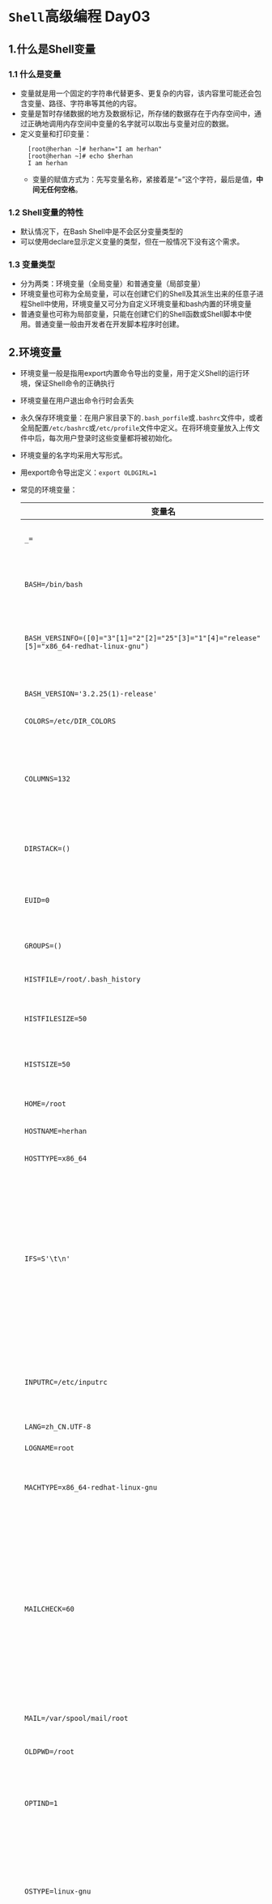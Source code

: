 # `Shell`高级编程 Day03

## 1.什么是Shell变量

### 1.1 什么是变量

* 变量就是用一个固定的字符串代替更多、更复杂的内容，该内容里可能还会包含变量、路径、字符串等其他的内容。
* 变量是暂时存储数据的地方及数据标记，所存储的数据存在于内存空间中，通过正确地调用内存空间中变量的名字就可以取出与变量对应的数据。
* 定义变量和打印变量：
  ```shell
    [root@herhan ~]# herhan="I am herhan"
    [root@herhan ~]# echo $herhan
    I am herhan
  ```
  * 变量的赋值方式为：先写变量名称，紧接着是“=”这个字符，最后是值，**中间无任何空格**。

### 1.2 Shell变量的特性

* 默认情况下，在Bash Shell中是不会区分变量类型的
* 可以使用declare显示定义变量的类型，但在一般情况下没有这个需求。

### 1.3 变量类型

* 分为两类：环境变量（全局变量）和普通变量（局部变量）
* 环境变量也可称为全局变量，可以在创建它们的Shell及其派生出来的任意子进程Shell中使用，环境变量又可分为自定义环境变量和bash内置的环境变量
* 普通变量也可称为局部变量，只能在创建它们的Shell函数或Shell脚本中使用。普通变量一般由开发者在开发脚本程序时创建。

## 2.环境变量

* 环境变量一般是指用export内置命令导出的变量，用于定义Shell的运行环境，保证Shell命令的正确执行
* 环境变量在用户退出命令行时会丢失
* 永久保存环境变量：在用户家目录下的`.bash_porfile`或`.bashrc`文件中，或者全局配置`/etc/bashrc`或`/etc/profile`文件中定义。在将环境变量放入上传文件中后，每次用户登录时这些变量都将被初始化。
* 环境变量的名字均采用大写形式。
* 用export命令导出定义：`export OLDGIRL=1`
* 常见的环境变量：

    变量名|含义
    -|-
    `_=`|上一条命令的最后一个参数
    `BASH=/bin/bash`|调用bash实例时使用的全路径名
    `BASH_VERSINFO=([0]="3"[1]="2"[2]="25"[3]="1"[4]="release"[5]="x86_64-redhat-linux-gnu")`|使用2.0以上版本时，展开为版本信息
    `BASH_VERSION='3.2.25(1)-release'`|当前bash实例的版本号
    `COLORS=/etc/DIR_COLORS`|颜色变量
    `COLUMNS=132`|设置该变量，就给shell编辑模式和选择的命令定义了编辑窗口的宽度
    `DIRSTACK=()`|代表目录栈的当前内容
    `EUID=0`|在shell启动时被初始化的当前用户的有效ID
    `GROUPS=()`|当前用户所属的组
    `HISTFILE=/root/.bash_history`|历史记录文件的全路径
    `HISTFILESIZE=50`|历史文件能包含的最大行数
    `HISTSIZE=50`|记录在命令行历史文件中的命令行数
    `HOME=/root`|当前用户家目录
    `HOSTNAME=herhan`|当前主机名称
    `HOSTTYPE=x86_64`|当前操作系统类型
    `IFS=S'\t\n'`|内部字段分隔符，一般是空格符、制表符和换行符、用于划分由命令替换、循环结构中的表和所读取的输入产生的词的字段
    `INPUTRC=/etc/inputrc`|readline启动文件的文件名，取代默认的~/.inputrc
    `LANG=zh_CN.UTF-8`|字符集
    `LOGNAME=root`|登录用户名称
    `MACHTYPE=x86_64-redhat-linux-gnu`|包含一个描述正在运行bash的系统串
    `MAILCHECK=60`|这个参数定义Shell将隔多长时间（以秒为单位）检查一次由参数MAILPATH或MAILFILE指定的文件，看看是否有邮件到达。默认值为600s
    `MAIL=/var/spool/mail/root`|邮件全路径
    `OLDPWD=/root`|前一个当前工作目录
    `OPTIND=1`|下一个由getopts内置命令处理的参数的序号
    `OSTYPE=linux-gnu`|自动设置成一个串，该串描述正在运行bash的操作系统，默认值由系统来决定
    `PATH=/usr/local/sbin:/usr/local/bin:/usr/sbin:/usr/bin:/root/bin`|全局PATH路径，命令搜索路径。一个由冒号分隔的目录列表，Shell用它来搜索命令。默认路径由系统来决定，并且由安装bash的管理员来设置
    `PIPESTATUS=([0]="0"[1]="0")`|一个数组，包含一列最近在管道执行的前台作业的进程退出的状态值
    `PPID=1112`|父进程的进程ID
    `PS1=[\u@\h \W]\$`|主提示符串，默认值是$
    `PS2='>'`|次提示符串，默认值是>
    `PS4='+'`|开启追踪时使用的是调试提示符串，默认值是+，追踪可用set-x开启
    `PWD=/home`|当前用户家目录
    `RESIN_HOME=/application/resin-3.1.6`|这是通过export人为设置的环境变量
    `SHELL=/bin/bash`|登录Shell类型
    `SHELLOPTS=braceexpand:emacs:hashall:histexpand:history:interactive-comments:monitor`|包含一列开启的Shell选项
    `SHLVL=1`|每启动一个bash实例就将其加1
    `TERM=vt100`|终端设置
    `TMOUT=3600`|退出前等待超时的秒数
    `UID=0`|当前用的UID，在Shell启动时初始化
    `USER=root`|当前用户的用户名，在Shell启动时初始化

* 显示环境变量：`set`、`env`和`declare`
  * `set`命令输出所有的变量，包含全局变量和局部变量
    * `set -o`命令显示bash Shell的所有参数配置信息
  * `env`命令只显示全局变量
  * `declare`命令输出所有的变量、函数、整数和已经导出的变量
  
  ```bash
    # 范例3-1
    # env
    [root@herhan ~]# env|tail
    PWD=/root
    LANG=en_US.UTF-8
    HISTCONTROL=ignoredups
    SHLVL=1
    HOME=/root
    LOGNAME=root
    SSH_CONNECTION=219.144.184.70 19397 172.30.199.136 22
    LESSOPEN=||/usr/bin/lesspipe.sh %s
    XDG_RUNTIME_DIR=/run/user/0
    _=/usr/bin/env

    # declare
    [root@herhan ~]# set -o|head
    allexport       off
    braceexpand     on
    emacs           on
    errexit         off
    errtrace        off
    functrace       off
    hashall         on
    histexpand      on
    history         on
    ignoreeof       off
  ```

### 2.1 自定义环境变量

* 1.设置环境变量
  * export命令和declare命令
    * `export 变量名=value`
    * `变量名=value;export 变量名`
    * `declare -x 变量名=value`
  ```bash
    # 范例：定义环境变量并赋值的方法
    [root@herhan ~]# export NAME=herhna
    [root@herhan ~]# echo $NAME
    herhna
    [root@herhan ~]# declare -x NAME=herhan
    [root@herhan ~]# echo $NAME
    herhan
    [root@herhan ~]# NAME=1herhan;export NAME
    [root@herhan ~]# echo $NAME
    1herhan
  ```
  * 环境变量永久生效的常用设置
    * （1）用户的环境变量配置，在用户家目录下的`.bashrc`和`.bash_profile`
    * （2）全局黄精变量的配置，常见的配置文件`/etc/profile`和`/etc/bashrc`
      * 若要在登录后初始化或显示加载内容，则把脚本文件放在`/etc/profile.d/`下即可

  * 设置登录提示的两种方式
    * （1）在`/etc/motd`里增加提示的字符串
    * （2）在`/etc/profile.d/`下面增加脚本

### 2.2 显示与取消环境变量

* 1.通过`echo`或`printf`命令打印环境变量
  * 常见的系统环境变量
    * $HOME：用户登录时进入的目录
    * $UID：当前用户的UID（用户标识），相当于id-u
    * $PWD：当前工作目录的绝对路径名
    * $SHELL：当前SHELL
    * $USER：当前用户
  
  ```bash
    # 通过echo和printf命令打印环境变量
    [root@herhan ~]# echo $HOME
    /root
    [root@herhan ~]# echo $UID
    0
    [root@herhan ~]# echo $SHELL
    /bin/bash
    [root@herhan ~]# echo $USER
    root
    [root@herhan ~]# printf "$HOME\n"
    /root
  ```

* 2.用`env`或`set`显示默认的环境变量
  
  ```bash
    # 用env（printenv）显示默认环境变量的示例如下：
    [root@herhan ~]# env
    XDG_SESSION_ID=96
    HOSTNAME=herhan
    SHELL=/bin/bash
    TERM=xterm-256color
    HISTSIZE=1000
    SSH_CLIENT=117.32.138.251 6606 22
    SSH_TTY=/dev/pts/0
    USER=root
    ...
    
    # 用set也可以显示环境变量（包含局部变量）
    [root@herhan ~]# set
    BASH=/bin/bash
    BASHOPTS=checkwinsize:cmdhist:expand_aliases:extquote:force_fignore:histappend:hostcomplete:interactive_comments:progcomp:promptvars:sourcepath
    BASH_ALIASES=()
    BASH_ARGC=()
    BASH_ARGV=()
    BASH_CMDS=()
    BASH_LINENO=()
    BASH_SOURCE=()
    BASH_VERSINFO=([0]="4" [1]="2" [2]="46" [3]="2" [4]="release" [5]="x86_64-redhat-linux-gnu")
    BASH_VERSION='4.2.46(2)-release'
    ...
  ```

* 3.用`unset`消除本地变量和环境变量
  ```bash
    [root@herhan ~]# echo $USER
    root
    [root@herhan ~]# unset $USER
    [root@herhan ~]# echo $USER
  
  ```

### 2.3 环境变量知识小结

* 变量名通常要大写
* 变量可以在自身的Shell及子Shell中使用
* 常用export来定义环境变量
* 执行env默认可以显示所有的环境变量名称及对应的值
* 输出时用“$变量名”，取消时用“unset变量名”
* 书写crond定时任务时要注意，脚本要用到的环境变量最好先在所执行的Shell脚本中重新定义
* 如果希望环境变量永久生效，则可以将其放在用户环境变量文件或全局变量文件里

### 2.4 环境变量初始化与对应文件的生效顺序


* 系统环境文件：在登录Linux系统并启动一个bash shell时，默认情况下bash会在若干个文件中查找环境变量的设置，这些文件称为系统环境文件。
* bash检查的环境变量文件的情况取决于系统运行Shell的方式
  * 1）通过系统用户登录后默认运行的Shell
  * 2）非登录交互式运行Shell
  * 3）执行脚本运行非交互式Shell
* 第一种方式下的Shell加载环境变量的顺序
  ![3-1](https://heh-1300576495.cos.ap-chengdu.myqcloud.com/assets/shell%E7%BC%96%E7%A8%8B%E5%AE%9E%E6%88%98/3.1.png)
* 第二种方式下的Shell加载环境变量的顺序
  * 非登录Shell只会加载`$HOME/.bashrc`(用户环境变量文件)，并会去找`/etc/bashrc`(全局环境变量文件)。

## 3.普通变量

### 3.1 定义本地变量

* 本地变量在用户当前Shell生存期的脚本中使用
* 1.普通变量定义
  * 1）`变量名=value`
    * 是不加任何引号直接定义变量的内容，当内容为简单连续的数字、字符串、路径名时，可以这样用。
    * 不加引号时，值里有变量的会被解析后再输出。
  * 2）`变量名='value'`
    * 这个方式的特点是：输出变量内容时单引号里是什么就输出什么，即使内容中有变量和命令（命令需要反引起来）也会把它们原样输出。这种方式比较适合于定义显示纯字符串的情况。
  * 3）`变量名="value"`
    * 这种方式的特点是：输出变量内容时引号里的变量及命令会经过解析后再输出内容，而不是把双引号中的变量名及命令（命令需要反引起来）原样输出。这种方式比较适合于字符串中附带有变量及命令且想将其解析后再输出的变量定义。
* 2.在Shell中定义变量名及为变量内容赋值的要求
  * 变量名一般是由字母、数字、下划线组成的，可以以字母或下划线开头。
  * 变量的内容可以用单引号或双引号用引起来，也可不加引号，但是这三者的含义是不同的。

```bash
  # 采用不同的方式对普通变量进行定义，并一一打印输出
  [root@herhan ~]# a=192.168.1.2
  [root@herhan ~]# b='192.168.1.2'
  [root@herhan ~]# c="192.168.1.2"
  [root@herhan ~]# echo "a=$a"
  a=192.168.1.2
  [root@herhan ~]# echo "b=$b"
  b=192.168.1.2
  [root@herhan ~]# echo "c=${c}"
  c=192.168.1.2
  # `$`变量名表示输出变量，可以用`$c`和`${c}`两种用法
  [root@herhan ~]# a=192.168.1.2-$a
  [root@herhan ~]# b='192.168.1.2-$a'
  [root@herhan ~]# c="192.168.1.2-$a"
  [root@herhan ~]# echo "a=$a"
  a=192.168.1.2-192.168.1.2
  [root@herhan ~]# echo "b=$b"
  b=192.168.1.2-$a
  [root@herhan ~]# echo "c=${c}"
  c=192.168.1.2-192.168.1.2-192.168.1.2
```

* 3.把一个命令的结果作为变量的内容赋值的方法
  * 1）`变量名=`ls` ` #把命令用反引号引起来，不推荐使用这种方法，因为容易和单引号混淆
  * 2）`变量名=$(ls)` #把命令用$()括起来，推荐使用这种方法

```bash
  # 用两种方法把命令的结果赋值给变量
  [root@herhan /]# CMD=`ls`
  [root@herhan /]# CMD1=$(pwd)
  [root@herhan /]# echo $CMD1
  /
```

```bash
  # 按天打包网站的站点目录程序，生成不同的文件名（此为企业实战案例）
  [root@herhan /]# CMD=$(date +%F)  # 将当前日期（格式为yyyy-mm-dd）赋值给CMD变量
  [root@herhan /]# echo $CMD  
  2021-07-04
  [root@herhan /]# echo $(date +%F).tar.gz
  2021-07-04.tar.gz
  [root@herhan /]# echo `date +%F`.tar.gz
  2021-07-04.tar.gz
  [root@herhan ~]# tar zcf etc_$(date +%F).tar.gz /etc # 将时间作为压缩包名打包tar;从成员名中删除开头的“/” tar;
  tar: Removing leading '/'from member names
  [root@herhan ~]# ls     # 打包结果，包名中包含有当前日期
  etc_2021-07-04.tar.gz
  [root@herhan ~]# H=$(uname -n)
  [root@herhan ~]# echo $H
  herhan
  [root@herhan ~]# tar zcf $H.tar.gz /etc/services
  tar: Removing leading '/'from member names
  [root@herhan ~]# ls -l
  total 9724
  -rw-r--r-- 1 root root 9817374 Jul  4 21:59 etc_2021-07-04.tar.gz
  -rw-r--r-- 1 root root  136214 Jul  4 22:08 herhan.tar.gz
```

* 3.2 局部（普通）变量定义及赋值的经验小结
  * 常规普通变量定义
    * 若变量内容为连续的数字或字符串，赋值时，变量内容两边可以不加引号；
    * 变量的内容很多时，如果有空格且希望解析内容中的变量，就加双引号；
    * 希望原样输出变量中的内容时就用单引号引起内容进行赋值；
  * 希望变量的内容是命令的解析结果的定义及赋值：
    * 要使用反引号将赋值的命令括起来
  * 变量的输出方法如下：
    * 使用“$变量名”即可输出变量的内容，常用“echo $变量名”的方式，也可用printf代替echo输出更复杂的格式内容
  * 变量定义的技巧及注意事项：
    * 注意命令变量内容前后的字符``；
    * 在变量名前加`$`可以取得该变量的值，使用echo或printf命令可以显示变量的值，`$A`和`${A}`的写法不同，但效果是一样的；
    * 用echo等命令输出变量的时候，也可以单引号、双引号、反引号；
    * $dbname_tname,当变量后面连接有其他字符的时候，必须给变量加上大括号{}；

### 3.2 变量定义及变量输出说明

名称|解释
-|-
单引号|所见即所得，即输出时会将单引号内的所有内容都原样输出，或者描述为单引号里面看到的是什么就会输出什么，这称为强引用
双引号（默认）|输出双引号内的所有内容；如果内容中有命令（要反引下）、变量、特殊转义符等，会先把变量、命令、转义字符解析出结构，然后再输出最终内容，推荐使用，这称为弱引用
无引号|赋值时，如果变量内容中有空格，则会造成赋值不完整。而在输出内容时，会将含有空格的字符串视为一个整体来输出；如果内容中有命令（要反引下）、变量等，则会先把变量、命令解析出结果，然后输出最终内容；如果字符串中带有空格等特殊字符，则有可能无法完整地输出，因此需要改加双引号。一般连续的字符串、数字、路径等可以不加任何引号进行赋值和输出，不过最好是用双引号替代无引号的情况，特别是对变量赋值时
反引号|``一般用于引用命令，执行的时候命令会被执行，相当于$(),赋值和输出都要用将命令引起来

* 建议
  * 在脚本中定义普通字符串变量时，应尽量把变量的内容用双引号括起来。
  * 单纯数字的变量内容可以不加引号。
  * 希望变量的内容原样输出时需要加单引号。
  * 希望变量值引用命令并获取命令的结果时就用反引号或$()

```bash
  # 对由反引号引起来的`date`命令或$(data)进行测试
  [root@herhan ~]# echo 'today is date'
  today is date
  [root@herhan ~]# echo 'today is `date`'
  today is `date`
  [root@herhan ~]# echo "today is `date`"
  today is Mon Jul  5 12:49:13 CST 2021
  [root@herhan ~]# echo "today is $(date)"
  today is Mon Jul  5 12:49:32 CST 2021
  [root@herhan ~]# echo today is $(date)
  today is Mon Jul 5 12:49:41 CST 2021

  # 变量定义后，在调用变量输出打印时加引号测试
  [root@herhan ~]# echo $HERHAN
  123
  [root@herhan ~]# echo '$HERHAN'
  $HERHAN
  [root@herhan ~]# echo "$HERHAN"
  123

  # 使用三剑客命令中的grep过滤字符串时给过滤的内容加引号
  [root@herhan ~]# echo 123 >grep.log
  [root@herhan ~]# cat grep.log
  123
  [root@herhan ~]# grep "$HERHAN" grep.log
  123
  [root@herhan ~]# grep '$HERHAN' grep.log

  # 使用awk调用Shell中的变量，分别针对加引号、不加引号等情况进行测试
  [root@herhan ~]# ETT=123
  [root@herhan ~]# awk 'BEGIN {print "$ETT"}'
  $ETT
  [root@herhan ~]# awk 'BEGIN {print $ETT}'

  [root@herhan ~]# awk 'BEGIN {print '$ETT'}'
  123 
  [root@herhan ~]# awk 'BEGIN {print "'$ETT'"}'
  123

  [root@herhan ~]# ETT='oldgirl'
  [root@herhan ~]# awk 'BEGIN {print "$ETT"}'
  $ETT
  [root@herhan ~]# awk 'BEGIN {print $ETT}'

  [root@herhan ~]# awk 'BEGIN {print '$ETT'}'

  [root@herhan ~]# awk 'BEGIN {print "'$ETT'"}'
  oldgirl

  [root@herhan ~]# ETT="tingting"
  [root@herhan ~]# awk 'BEGIN {print "$ETT"}'
  $ETT
  [root@herhan ~]# awk 'BEGIN {print $ETT}'

  [root@herhan ~]# awk 'BEGIN {print '$ETT'}'

  [root@herhan ~]# awk 'BEGIN {print "'$ETT'"}'
  tingting
  
  # 结论：不管变量如何定义、赋值，除了加单引号以外，利用awk直接获取变量的输出，结果都是一样的，因此，在awk取用Shell变量时，我们更多地还是喜欢先用echo加符号输出变量，然后通过管道给awk，进而控制变量的输出结果。
  [root@herhan ~]# ETT="oldgirl"
  [root@herhan ~]# echo "$ETT"|awk '{print $0}'
  oldgirl
  [root@herhan ~]# echo '$ETT'|awk '{print $0}'
  $ETT
  [root@herhan ~]# echo $ETT|awk '{print $0}'
  oldgirl
  [root@herhan ~]# ETT=`pwd`
  [root@herhan ~]# echo '$ETT'|awk '{print $0}'
  $ETT
  [root@herhan ~]# echo $ETT|awk '{print $0}'
  /root

  # 通过sed指定变量关键字过滤
  [root@herhan ~]# echo "testchars" > sed.log
  [root@herhan ~]# echo "oldboy" >> sed.log
  [root@herhan ~]# cat sed.log 
  testchars
  oldboy
  [root@herhan ~]# OLDBOY="oldboy"
  [root@herhan ~]# sed -n /"$OLDBOY"/p sed.log
  oldboy
  [root@herhan ~]# sed -n /$OLDBOY/p sed.log
  oldboy
  [root@herhan ~]# sed -n /'$OLDBOY'/p sed.log
```
* 自定义普通字符串变量的建议
  * 1）内容是纯数字、简单的连续字符（内容中不带任何空格）时，定义是可以不加任何引导
  * 2）没有特殊情况时，字符串一律用双引号定义赋值，特别是多个字符串中间有空格时
  * 3）当变量里的内容需要原样输出时，要用单引号（''）,这样的需求极少

## 4.变量定义技巧总结

* 可以多学习和模仿操作系统自带的`/etc/init.d/functions`函数库脚本的定义思路，多学习Linux系统脚本中的定义，有经验的读者最终应形成一套适合自己的规范和习惯
  * 1）变量名及变量内容定义小结
    * 变量名只能为字母、数字或下划线，只能以字母或下划线开头。
    * 变量名的定义要有一定的规范，并且要见名知意。
    * 一般的变量定义、赋值常用双引号；简单连续的字符串可以不加引号；希望原样输出使用单引号
    * 希望变量的内容是命令的解析结果时，要用反引号``,或者用$()命令括起来再赋值
  * 2）Shell定义变量时使用“=”的知识
    * “a=1”里等号是赋值的意思；比较变量是否相等时也可以用“=”或“==”。
  * 3）打印输出及使用变量的知识
    * 打印输出或使用变量时，变量名前要接$符号；变量名后面紧接其他字符的时候，要用大括号将变量部分单独括起来
    * 打印输出或使用变量时，一般加双引号或不加引号；如果是字符串变量，最好加双引号；希望原样输出时使用单引号。

## 5.Shell中特殊且重要的变量

### 5.1 shell中特殊位置参数变量

* 常用的特殊位置参数变量说明
位置变量|作用说明
-|-
`$0`|获取当前执行的Shell脚本的文件名，如果执行脚本包含了路径，那么就包括脚本路径
`$n`|获取当前执行的Shell脚本的第n个参数值，n=1...9,当n为0时，表示脚本的文件名；如果n大于9，则用大括号括起来，例如${10},接的参数以空格隔开
`$#`|获取当前执行的Shell脚本后面接的参数的总个数
`$*`|获取当前Shell脚本所有传参的参数，不加引号和`$@`相同；如果给`$*`加上双引号，例如："$*",则表示将所有的参数视为单个字符串，相当于"$1 $2 $3"
`$@`|获取当前Shell脚本所有传参的参数，不加引号和`$*`相同；如果给`$@`加上双引号，例如："$@",则表示将所有的参数视为不同的独立字符串，相当于"$1""$2""$3""...".这是将多参数传递给其他程序的最佳方式，因为它会保留所有的内嵌在每个参数里的任何空白。

```bash
  # $1$2...$9${10}${11}..特殊变量实践
  # 范例：测试$n(n为1..15)的实践
  [root@herhan ~]# echo 'echo $1' > p.sh
  [root@herhan ~]# cat p.sh 
  echo $1
  [root@herhan ~]# sh p.sh herhan
  herhan
  [root@herhan ~]# sh p.sh herhan tim
  herhan
  [root@herhan ~]# sh p.sh "herhan tim"
  herhan tim

  # 范例：在脚本中同时加入$1和$2
  [root@herhan ~]# echo 'echo $1 $2' > p.sh
  [root@herhan ~]# cat p.sh 
  echo $1 $2
  [root@herhan ~]# sh p.sh herhan tim
  herhan tim
  [root@herhan ~]# sh p.sh "herhan tim" john
  herhan tim john

  # 范例：设置15个位置参数（$1...$15）,用于接收命令行传递的15个参数
  [root@herhan ~]# echo \${1..15}
  $1 $2 $3 $4 $5 $6 $7 $8 $9 $10 $11 $12 $13 $14 $15
  [root@herhan ~]# echo "echo \${1..15}"
  echo ${1..15}
  [root@herhan ~]# echo  \${1..15} > n.sh
  [root@herhan ~]# cat n.sh 
  $1 $2 $3 $4 $5 $6 $7 $8 $9 $10 $11 $12 $13 $14 $15
  [root@herhan ~]# vim n.sh 
  [root@herhan ~]# echo {a..z}
  a b c d e f g h i j k l m n o p q r s t u v w x y z
  [root@herhan ~]# sh n.sh {a..z}
  1 b c d e f g h i a0 a1 a2 a3 a4 a5
  [root@herhan ~]# sh n.sh {a..z}
  1 b c d e f g h i a0 a1 a2 a3 a4 a5
  [root@herhan ~]# vim n.sh 
  [root@herhan ~]# sh n.sh {a..z}
  a b c d e f g h i j k l m n o

  
  # $0特殊变量的作用及变量实践
  # 范例：获取脚本的名称及路径
  [root@herhan ~]# cat n.sh
  echo $0
  [root@herhan ~]# sh n.sh
  n.sh
  [root@herhan ~]# sh /root/n.sh 
  /root/n.sh

  # 范例：dirname及basename命令自身的功能和用法
  [root@herhan ~]# dirname /root/n.sh   # dirname命令的作用是获取脚本的路径
  /root
  [root@herhan ~]# basename /root/n.sh  # basename命令的作用是获取脚本的名字 
  n.sh

  # 利用$0和上述命令（dirname，basename）分别取出脚本名称和脚本路径
  [root@herhan ~]# cat n.sh
  dirname $0
  basename $0
  [root@herhan ~]# sh /root/n.sh
  /root
  n.sh

  # $#特殊变量获取脚本传参个数的实践
  # 范例：通过$#获取脚本传参的个数
  [root@herhan ~]# echo \${1..9} > q.sh
  [root@herhan ~]# vim q.sh 
  [root@herhan ~]# cat q.sh
  echo $1 $2 $3 $4 $5 $6 $7 $8 $9
  [root@herhan ~]# echo 'echo $#0' >> q.sh
  [root@herhan ~]# cat q.sh
  echo $1 $2 $3 $4 $5 $6 $7 $8 $9
  echo $#0
  [root@herhan ~]# echo 'echo $#' >> q.sh
  [root@herhan ~]# vim q.sh 
  [root@herhan ~]# sh q.sh {a..z}
  a b c d e f g h i
  26

  # 范例：根据用户再命令行的传参个数判断用户的输入，不合要求的给予提示并退出
  [root@herhan ~]# cat t1.sh
  [ $# -ne 2 ] && {
          echo "muse two args"
          exit 1
  }
  echo herhan
  [root@herhan ~]# sh t1.sh
  muse two args
  [root@herhan ~]# sh t1.sh herhan
  muse two args
  [root@herhan ~]# sh t1.sh herhan tom
  herhan

  
  [root@herhan ~]# cat t2.sh
  if [ $# -ne 2 ];  then
          echo "USAGE:/bin/sh $0 arg1 arg2"
          exit 1
  fi
  echo $1 $2
  [root@herhan ~]# vim t2.sh 
  [root@herhan ~]# sh t2.sh
  USAGE:/bin/sh t2.sh arg1 arg2
  [root@herhan ~]# sh t2.sh herhan tom
  herhan tom

  # $*和$@特殊变量功能及区别说明
  # 范例：利用set设置位置参数
  [root@herhan ~]# set -- "I am" handsome oldboy. # “--”表示清除所有的参数变量，重新设置后面的参数变量
  [root@herhan ~]# echo $#
  3
  [root@herhan ~]# echo $1
  I am
  [root@herhan ~]# echo $2
  handsome
  [root@herhan ~]# echo $3
  oldboy.
  # 测试$*和$@,此时不带双引号
  [root@herhan ~]# echo $*
  I am handsome oldboy.
  [root@herhan ~]# echo $@
  I am handsome oldboy.
  [root@herhan ~]# for i in $*;do echo $i;done
  I
  am
  handsome
  oldboy.
  [root@herhan ~]# for i in $@;do echo $i;done
  I
  am
  handsome
  oldboy.
  # 测试"$*"和"$@",此时带有双引号
  [root@herhan ~]# echo "$*"
  I am handsome oldboy.
  [root@herhan ~]# echo "$@"
  I am handsome oldboy.
  [root@herhan ~]# for i in "$*";do echo $i;done
  I am handsome oldboy.
  [root@herhan ~]# for i in "$@";do echo $i;done
  I am
  handsome
  oldboy.
  [root@herhan ~]# for i;do echo $i;done
  I am
  handsome
  oldboy.
  [root@herhan ~]# for i in $*;do echo $i;done
  I
  am
  handsome
  oldboy.
  [root@herhan ~]# shift
  [root@herhan ~]# echo $#
  2
  [root@herhan ~]# echo $1
  handsome
  [root@herhan ~]# echo $2
  oldboy.
```

### 5.2 Shell进程中的特殊状态变量
* Shell进程的特殊状态变量
位置变量|作用说明
-|-
`$?`|获取执行上一指令的执行状态返回值（0为成功，非零为失败），这个变量最常用
`$$`|获取当前执行的Shell脚本的进程号（PID），这个变量不常用，了解即可
`$!`|获取上一个在后台工作的进程的进程号（PID），这个变量不常用，了解即可
`$_`|获取在此之前执行的命令或脚本的最后一个参数，这个变量不常用，了解即可

* 在企业场景下，“$?”返回值的用法如下：
  * （1）判断命令、脚本或函数等程序是否执行成功
  * （2）若在脚本执行“exit 数字”，则会返回这数字个“$?”变量
  * （3）如果是在函数里，则通过“return 数字”把这个数字以函数返回值的形式传给“$?”.
```bash
  # $? 特殊变量功能实践

  ## 执行命令后获取返回值
  [root@herhan ~]# pwd
  /root
  [root@herhan ~]# echo $?
  0
  [root@herhan ~]# ls /home/hh
  ls: cannot access /home/hh: No such file or directory # 提示文件夹不存在
  [root@herhan ~]# echo $?
  2
  [root@herhan ~]# rm -rf /root
  rm: cannot remove ‘/root’: Device or resource busy # 提示文件被占用
  [root@herhan ~]# echo $?
  1
  [root@herhan ~]# kkk
  -bash: kkk: command not found   #命令不存在
  [root@herhan ~]# echo $?
  127

  ## 根据返回值来判断软件的安装步奏是否成功
  [root@herhan ~]# wget -c -q http://nginx.org/download/nginx-1.10.1.tar.gz
  [root@herhan ~]# ls -l
  total 1520
  -rw-r--r-- 1 root root 909077 Jun  1  2016 nginx-1.10.1.tar.gz
  -rw-r--r-- 1 root root 644061 Jul 10 23:53 nginx-1.10.1.tar.gz.1
  [root@herhan ~]# rm nginx-1.10.1.tar.gz.1 
  rm: remove regular file ‘nginx-1.10.1.tar.gz.1’? y
  [root@herhan ~]# tar xf nginx-1.10.1.tar.gz 
  [root@herhan ~]# cd nginx-1.10.1
  [root@herhan nginx-1.10.1]# ./configure --prefix=/usr/local/myWorkSpace/nginx1.16 --with-http_stub_status_module --with-http_ssl_module --with-debug
  [root@herhan nginx-1.10.1]# echo $?
  0
  [root@herhan nginx-1.10.1]# make && make install
  [root@herhan nginx-1.10.1]# echo $?
  0

  ## 通过获取$?的返回值群定网站备份是否正确
  [root@herhan ~]# cd /etc/
  [root@herhan etc]# tar zcf /opt/services.tar.gz ./services 
  [root@herhan etc]# echo $?

  ## 通过脚本控制命令及脚本执行后的返回值
    [root@herhan ~]# cat test4.sh 
    [ $# -ne 2 ] && {
            echo "must be two args."
            exit 119
    }
    echo herhan
  [root@herhan ~]# sh test4.sh 
  must be two args.
  [root@herhan ~]# echo $?
  119
  [root@herhan ~]# sh test4.sh a1 a2
  herhan
  [root@herhan ~]# echo $?
  0



  # $$特殊比变量工能及实践
  ## 获取脚本执行的进程号（PID）
  [root@herhan ~]# cat test_pid.sh 
  echo $$ >/tmp/a.pid
  sleep 300
  [root@herhan ~]# ps -ef|grep test_pid|grep -v grep
  [root@herhan ~]# sh test_pid.sh &
  [1] 17511
  [root@herhan ~]# ps -ef|grep test_pid|grep -v grep
  root     17511 17470  0 13:06 pts/0    00:00:00 sh test_pid.sh
  [root@herhan ~]# cat /tmp/a.pid 
  17511

  ## 实现系统中多次执行某一个脚本后的进程只有一个（此为$$的企业级应用）
  ### 说明：有时执行定时任务脚本的频率比较快，并不知道上一个脚本是否真的执行完毕，但是，业务要求同一时刻只能有一个同样的脚本在运行，此时就可以利用$$获取上一次运行的脚本进程号，当程序重新运行时，根据获得的进程号，清理掉上一次的进程，运行新的脚本命令
  [root@herhan ~]# cat pid.sh 
  # !/bin/sh
  pidpath=/tmp/a.pid
  if [ -f "$pidpath"] then
          kill `cat $pidpath` > /dev/null 2>&1
          rm -f $pidpath
  fi
  echo $$ >$pidpath
  sleep 300
  [root@herhan ~]# vim pid.sh 
  [root@herhan ~]# ps -ef|grep pid.sh|grep -v grep
  [root@herhan ~]# sh pid.sh &
  [1] 24248
  [root@herhan ~]# ps -ef|grep pid.sh|grep -v grep
  root     24248 24187  0 18:01 pts/0    00:00:00 sh pid.sh
  [root@herhan ~]# sh pid.sh &
  [2] 24257
  [root@herhan ~]# ps -ef|grep pid.sh|grep -v grep
  root     24257 24187  0 18:01 pts/0    00:00:00 sh pid.sh
  [1]-  Terminated              sh pid.sh
  [root@herhan ~]# ps -ef|grep pid.sh|grep -v grep
  root     24257 24187  0 18:01 pts/0    00:00:00 sh pid.sh
  [root@herhan ~]# sh pid.sh &
  [3] 24273
  [root@herhan ~]# ps -ef|grep pid.sh|grep -v grep
  root     24273 24187  0 18:04 pts/0    00:00:00 sh pid.sh
  [2]-  Terminated              sh pid.sh
  [root@herhan ~]# ps -ef|grep pid.sh|grep -v grep
  root     24273 24187  0 18:04 pts/0    00:00:00 sh pid.sh


  # $_特殊变量功能说明及实践
  ## $_参数的示例
  [root@herhan ~]# cat 123 321
  cat: 123: No such file or directory
  cat: 321: No such file or directory
  [3]+  Done                    sh pid.sh
  [root@herhan ~]# echo $_
  321


  # $!特殊变量功能说明及实践
  ## $!的功能示例
  [root@herhan ~]# ps -ef|grep pid.sh|grep -v grep
  [root@herhan ~]# sh pid.sh &
  [1] 24295
  [root@herhan ~]# echo $!
  24295
  [root@herhan ~]# ps -ef|grep pid.sh|grep -v grep
  root     24295 24187  0 18:18 pts/0    00:00:00 sh pid.sh
```

## 6.bash Shell内置变量命令
* bash Shell包含一些内置命令。这些内置命令在目录列表里是看不见的，它们由Shell本身提供。
* 常用的内部命令有：`echo、eval、exec、export、read、shift`
### 6.1 echo 在屏幕上输出信息
* 命令格式：`echo args#<==可以是字符串和变量的组合`。
* 功能说明：将echo命令后面args指定的字符串及变量等显示到标准输出。
* 常用参数

echo 参数选项|说明
-|-
`-n`|不换行输出内容
`-e`|解析转义字符（见下面的字符）
转义字符：|
`\n`|换行
`\r`|回车
`\t`|制表符（tab）
`\b`|退格
`\v`|纵向制表符

```bash
  # echo的参数应用实例
  [root@herhan ~]# echo herhan;echo john
  herhan
  john
  [root@herhan ~]# echo -n herhan;echo john
  herhanjohn
  [root@herhan ~]# echo "herhan\tjohn\nherhan\tjohn"
  herhan\tjohn\nherhan\tjohn
  [root@herhan ~]# echo -e "herhan\tjohn\nherhan\tjohn"
  herhan  john
  herhan  john
  [root@herhan ~]# printf "herhan\tjohn\nherhan\tjohn\n"
  herhan  john
  herhan  john
  [root@herhan ~]# echo -e "1\b23"
  23
  [root@herhan ~]# printf "1\b23\n"
  23
```

### 6.2 eval 
* 命令格式：eval args
* 功能：当Shell程序执行到eval语句时，Shell读入参数args，并将它们组合成一个新的命令，然后执行

```bash
  [root@herhan etc]# vim noeval.sh
  [root@herhan etc]# cat noeval.sh 
  echo \$$# #<==$#表示传参的个数
  [root@herhan etc]# sh noeval.sh arg1 arg2
  $2
  [root@herhan etc]# vim noeval.sh
  [root@herhan etc]# cat noeval.sh 
  eval "echo \$$#"
  [root@herhan etc]# sh noeval.sh arg1 arg2
  arg2
```

### 6.3 exec
* 命令格式：exec命令参数
* 功能：exec命令能够在不创建新的子进程的前提下，转去执行指定的命令，当指定的命令执行完毕后，该进程（也就是最初的Shell）就终止了。
```bash
  [root@herhan etc]# exec date
  Wed Jul 14 20:12:54 CST 2021

  SSH   101.200.156.233: session closed
  Press any key to reconnect
```
* 当使用exec打开文件后，read命令每次都会将文件指针移动到文件的下一行进行读取，直到文件末尾，利用这个可以实现处理文件内容。
```bash
  # exec的功能示例
  [root@herhan ~]# seq 5 > /tmp/tmp.log
  [root@herhan ~]# vim exec.sh
  [root@herhan ~]# cat exec.sh 
  exec < /tmp/tmp.log  #<==读取log内容
  while read line      #<==利用read一行行读取处理
  do 
    echo $line        #<==打印输出 
  done
  echo ok
  [root@herhan ~]# sh exec.sh 
  1
  2
  3
  4
  5
  ok 
```

### 6.4 read
* 命令格式：read  变量名表
* 功能：从标准输入读取字符串等信息，传给Shell程序内部定义的变量

### 6.5 shift
* 命令格式：shift-Shift positional parameters
* 功能：shift语句会按如下方式重新命名所有的位置参数变量，即`$2`成为`$1`、`$3`成为`$2`等，以此类推，在程序中每使用一次shift语句，都会使所有的位置参数依次向左移动一个位置，并使位置参数`$#`减1，直到减到0为止。
```bash
  # shift的功能介绍
  [root@herhan ~]# help shift
  shift: shift [n]
      Shift positional parameters.
      
      Rename the positional parameters $N+1,$N+2 ... to $1,$2 ...  If N is
      not given, it is assumed to be 1.
      
      Exit Status:
      Returns success unless N is negative or greater than $#.
```
* shift命令的主要作用将位置参数`$1`、`$2`等进行左移，即如果位置参数是`$3`、`$2`、`$1`,那么执行一次shift后，`$3`就变成了`$2`,`$2`变成了`$1`,`$1`就是消失了。
```bash
  [root@herhan ~]# vim n.sh
  [root@herhan ~]# cat n.sh
  echo $1 $2
  if [ $# -eq 2 ];then
          shift
          echo $1
  fi
  [root@herhan ~]# sh n.sh 1 2
  1 2
  2
```

* 应用场景：当我们写Shell希望像命令行的命令通过参数控制不同的功能时，就会先传一个类似-c的参数，然后再接内容。
```bash
  # 系统案例：ssh-copy-id -i /root/.ssh/id_dsa.pub:
  ID_FILE="${HOME}/.ssh/id_rsa.pub"
  if [ "-i" = "$1" ];then
    shift
    # check if we have 2 parameters left,if so the first is the new ID file
    if [ -n "$2" ];then
      if expr "$1" : ".*\.pub" > /dev/null ; then
        ID_FILE="$1"
      else
        ID_FILE="$1.pub"
      fi
      shift   # and this should leave $1 as the target name
    fi
  fi
```

### 6.5 exit
* 命令格式：exit-Exit the shell
* 功能：退出Shell程序。在exit之后可以有选择地指定一个数位作为返回状态

## 7.Shell变量子串知识及实践
### 7.1 Shell变量子串介绍

ID|表达式|说明
-|-|-
1|`${parameter}`|返回变量$parameter的内容
2|`${#parameter}`|返回变量$parameter内容的长度（按字符），也适用于特殊变量
3|`${parameter:offset}`|在变量${parameter}中，从位置offset之后开始提取子串到结尾
4|`${parameter:offset:length}`|在变量${parameter}中，从位置offset之后开始提取长度为length的子串
5|`${parameter#word}`|从变量${parameter}开头开始删除最短区配的word子串
6|`${parameter##word}`|从变量${parameter}开头开始删除最长匹配的word子串
7|`${parameter%word}`|从变量${parameter}结尾开始删除最短匹配的word子串
8|`${parameter%%word}`|从变量${parameter}结尾开始删除最长匹配的word子串
9|`${parameter/pattern/string}`|使用string代替第一个匹配的pattern
10|`${parameter/pattern/string}`|使用string代替所有匹配的pattern

### 7.2 Shell变量子串的实践
```bash
  # 注备：定义HERHAN变量，赋值内容"I am herhan",操作代码如下：
  [root@herhan ~]# HERHAN="I am herhan"
  [root@herhan ~]# echo ${HERHAN}
  I am herhan
  [root@herhan ~]# echo $HERHAN
  I am herhan

  # 返回HERHAN变量值的长度
  ## 通过在变量名前加#，就可以打印变量值的长度：
  [root@herhan ~]# echo ${#HERHAN}
  11
  ## Shell的其他打印量长度的方法
  [root@herhan ~]# echo $HERHAN|wc -L     #<==输出变量值，然后通过管道交给wc计算长度。
  11
  [root@herhan ~]# expr length "$HERHAN"  #<==利用expr的length函数计算变量长度
  11
  [root@herhan ~]# echo "$HERHAN"|awk '{print length($0)}'  #<==利用awk的length函数计算变量长度，也可无"$0"这几个字符
  11

  # 利用time命令及for循环对几种获取字符串长度的方法进行性能比较
  ## (1)变量自带的获取长度的方法（echo ${#char}）
   [root@herhan ~]# time for n in {1..10000};do char=`seq -s "herhan" 100`;echo ${#char} &>/dev/null;done

  real    0m10.671s
  user    0m4.555s
  sys     0m5.412s
  ## (2)利用管道加wc的方法（echo ${char}|wc -L）
  [root@herhan ~]# time for n in {1..10000};do char=`seq -s "herhan" 100`;echo ${char}|wc -L &>/dev/null;done

  real    0m41.681s
  user    0m16.461s
  sys     0m22.732s
  ## (3)利用expr自带的length方法（expr length"${char}"）
  [root@herhan ~]# time for n in {1..10000};do char=`seq -s "herhan" 100`;expr length "${char}" &>/dev/null;done

  real    0m20.947s
  user    0m9.522s
  sys     0m9.957s
  ## (4)利用awk自带的length函数方法
  [root@herhan ~]# time for n in {1..10000};do char=`seq -s "herhan" 100`;echo $char|awk '{print length($0)}' &>/dev/null;done

  real    0m34.515s
  user    0m13.990s
  sys     0m18.146s
```

* 可以看到，这几种方法的速度相差几十到上百倍，一般情况下调用外部命令来处理的方式与使用内置操作的速度相差较大。在Shell编程中，应尽量使用内置操做或函数来完成。
* 有关获取字符串长度的几种统计方法的性能比较如下：
  * 变量自带的计算长度的方法的效率最高，在要求效率的场景中尽量多用。
  * 使用管道统计的方法的效率都比较差，在要求效率的场景中尽量不用。
  * 对于日常简单的脚本计算，读者可以根据自己所擅长的或易用的程度区选择

```bash
  # 关于计算字符串的长度，有一个企业面试案例，面试题目如下：
  # 请编写Shell脚本以打印下面语句中字符数小于6的单词
  # I am herhan linux，welcome to our training.
  #! /bin/bash
  a=1
  while [ $a -le $# ]
  do
          char=$(eval "echo \$$a")
          # echo $char    
          if [ ${#char} -lt 6 ];then
                  echo $char
          fi
          let a++
  done
```

```bash
  # 截取HERHAN变量的内容，从第2个字符之后开始截取，默认截取后面字符的全部。第2个字符不包含在内，也可以理解为删除前面的多个字符
  [root@herhan ~]# echo ${HERHAN}
  I am herhan
  [root@herhan ~]# echo ${HERHAN:2}
  am herhan
  # 截取HERHAN变量的内容，从第2个字符之后开始截取，截取2个字符
  [root@herhan ~]# echo ${HERHAN:2:2}
  am
  [root@herhan ~]# echo ${HERHAN}|cut -c 3-4
  am
  # 从变量$HERHAN内容的开头开始删除最短匹配“a*C”及“a*c”的子串
  [root@herhan ~]# HERHAN=abcABC123ABCabc
  [root@herhan ~]# echo $HERHAN
  abcABC123ABCabc
  [root@herhan ~]# echo ${HERHAN#a*C}
  123ABCabc
  [root@herhan ~]# echo ${HERHAN#a*c}
  ABC123ABCabc
  # 从变量$HERHAN内容的开头开始删除最长匹配“a*C”及“a*c”的子串
  [root@herhan ~]# echo ${HERHAN##a*C}
  abc
  # 从变量$HERHAN内容的尾部开始删除最短匹配“a*C”及“a*c”的子串
  [root@herhan ~]# echo ${HERHAN%a*C}
  abcABC123ABCabc
  [root@herhan ~]# echo ${HERHAN%a*c}
  abcABC123ABC
  # 从变量$HERHAN内容的尾部开始删除最长匹配“a*C”及“a*c”的子串
  [root@herhan ~]# echo ${HERHAN%%a*C}
  abcABC123ABCabc
  [root@herhan ~]# echo ${HERHAN%%a*c}

```
* 有关上述匹配删除的小结：
  * `#`表示从开头删除匹配最短
  * `##`表示从开头删除匹配最长
  * `%`表示从结尾删除匹配最短
  * `%%`表示从结尾删除匹配最长
  * `a*c`表示匹配的字符串，`*`表示匹配所有，`a*c`匹配开头为`a`、中间为任意多个字符、结尾为`c`的字符串
  * `a*C`表示匹配的字符串，`*`表示匹配所有，`a*C`匹配开头为`a`、中间为任意多个字符、结尾为`C`的字符串

```bash
  # 使用herhan字符串代替变量$HERHAN匹配的john字符串
  [root@herhan ~]# HERHAN="I am john,yes,john"
  [root@herhan ~]# echo $HERHAN
  I am john,yes,john
  [root@herhan ~]# echo ${HERHAN/john/herhan}
  I am herhan,yes,john
  [root@herhan ~]# echo ${HERHAN//john/herhan}
  I am herhan,yes,herhan
```

* 有关替换的小结：
  * 一个`/`表示替换匹配的第一个字符串
  * 两个`/`表示替换匹配的所有字符串

### 7.3 变量子串的生产场景应用案例

```bash
  # 去掉下面所有文件的文件名中断的"_finished"字符串
  -rw-r--r-- 1 root root      0 Jul 16 17:18 stu_102999_1_finished.jpg
  -rw-r--r-- 1 root root      0 Jul 16 17:18 stu_102999_2_finished.jpg
  -rw-r--r-- 1 root root      0 Jul 16 17:18 stu_102999_3_finished.jpg
  -rw-r--r-- 1 root root      0 Jul 16 17:18 stu_102999_4_finished.jpg
  -rw-r--r-- 1 root root      0 Jul 16 17:18 stu_102999_5_finished.jpg
  
  ## 方法1：shell脚本for循环结合sed实现
  [root@herhan ~]# cat herhan_modi_file.sh 
  #! /bin/bash
  for file in `ls ./*.jpg`
  do 
          mv $file `echo $file|sed 's/_finished//g'`
  done
  [root@herhan ~]# ls -l
  -rw-r--r-- 1 root root      0 Jul 16 17:18 stu_102999_1.jpg
  -rw-r--r-- 1 root root      0 Jul 16 17:18 stu_102999_2.jpg
  -rw-r--r-- 1 root root      0 Jul 16 17:18 stu_102999_3.jpg
  -rw-r--r-- 1 root root      0 Jul 16 17:18 stu_102999_4.jpg
  -rw-r--r-- 1 root root      0 Jul 16 17:18 stu_102999_5.jpg

  ## 方法2：shell脚本for循环加变量的部分截取方法
  [root@herhan ~]# cat herhan_change_file.sh 
  #! /bin/bash
  for file in `ls ./*.jpg`
  do
          mv $file `echo "${file%_finished*}.jpg"`
  done
  [root@herhan ~]# ls -l
  -rw-r--r-- 1 root root      0 Jul 16 17:18 stu_102999_1.jpg
  -rw-r--r-- 1 root root      0 Jul 16 17:18 stu_102999_2.jpg
  -rw-r--r-- 1 root root      0 Jul 16 17:18 stu_102999_3.jpg
  -rw-r--r-- 1 root root      0 Jul 16 17:18 stu_102999_4.jpg
  -rw-r--r-- 1 root root      0 Jul 16 17:18 stu_102999_5.jpg

  ## 方法3：ls结合awk实现
  [root@herhan ~]# ls | awk -F '_finished' '{print $0}'
  stu_102999_1_finished.jpg
  stu_102999_2_finished.jpg
  stu_102999_3_finished.jpg
  stu_102999_4_finished.jpg
  stu_102999_5_finished.jpg
  [root@herhan ~]# ls | awk -F '_finished' '{print $1}'
  stu_102999_1
  stu_102999_2
  stu_102999_3
  stu_102999_4
  stu_102999_5
  [root@herhan ~]# ls | awk -F '_finished' '{print $2}'
  .jpg
  .jpg
  .jpg
  .jpg
  .jpg
  [root@herhan ~]# ls | awk -F '_finished' '{print $1$2}'
  stu_102999_1.jpg
  stu_102999_2.jpg
  stu_102999_3.jpg
  stu_102999_4.jpg
  stu_102999_5.jpg
  [root@herhan ~]# ls | awk -F '_finished' '{print "mv "$0" "$1$2" "}'|/bin/bash
  [root@herhan ~]# ls -l
  -rw-r--r-- 1 root root      0 Jul 16 17:33 stu_102999_1.jpg
  -rw-r--r-- 1 root root      0 Jul 16 17:33 stu_102999_2.jpg
  -rw-r--r-- 1 root root      0 Jul 16 17:33 stu_102999_3.jpg
  -rw-r--r-- 1 root root      0 Jul 16 17:33 stu_102999_4.jpg
  -rw-r--r-- 1 root root      0 Jul 16 17:33 stu_102999_5.jpg
  
  ##  方法4：通过专业的改名命令rename实现
  [root@herhan ~]# rename "_finished" "" *
  [root@herhan ~]# ls -l
  -rw-r--r-- 1 root root      0 Jul 16 17:33 stu_102999_1.jpg
  -rw-r--r-- 1 root root      0 Jul 16 17:33 stu_102999_2.jpg
  -rw-r--r-- 1 root root      0 Jul 16 17:33 stu_102999_3.jpg
  -rw-r--r-- 1 root root      0 Jul 16 17:33 stu_102999_4.jpg
  -rw-r--r-- 1 root root      0 Jul 16 17:33 stu_102999_5.jpg
  [root@herhan ~]# rename .jpg .herhan *
  -rw-r--r-- 1 root root      0 Jul 16 17:41 stu_102999_1.herhan
  -rw-r--r-- 1 root root      0 Jul 16 17:41 stu_102999_2.herhan
  -rw-r--r-- 1 root root      0 Jul 16 17:41 stu_102999_3.herhan
  -rw-r--r-- 1 root root      0 Jul 16 17:41 stu_102999_4.herhan
  -rw-r--r-- 1 root root      0 Jul 16 17:41 stu_102999_5.herhan
```

## 8.Shell特殊扩展变量的知识与实践
### 8.1 shell特殊扩展变量介绍

表达式|说明
-|-
`${parameter:-word}`|如果parameter的变量值为空或未赋值，则会返回word字符串并替代变量的值；用途：如果变量未定义，则返回备用的值，防止变量未空值或因未定义而导致异常。
`${parameter:=word}`|如果parameter的变量值为空或未赋值，则设置这个变量值为word，并返回其值；用途：基本同上一个${parameter:-word},但该变量又额外给parameter变量赋值了。
`${parameter:?word}`|如果parameter变量值为空或未赋值，那么word字符串将被作为标准错误输出，否则输出变量的值；用途用于捕捉由于变量未定义导致的错误，并退出程序
`${parameter:+word}`|如果parameter变量值为空或未赋值，则什么都不做，否则word字符串将替代变量的值

### 8.2 shell特殊扩展变量的实践

```bash
  # 范例：${parameter:-word}用法功能示例
  [root@backup ~]# echo $test

  [root@backup ~]# result=${test:-UNSET}
  [root@backup ~]# echo $result 
  UNSET
  [root@backup ~]# echo ${test}  # 注意，此时打印test变量还是为空
  [root@backup ~]# test=herhan
  [root@backup ~]# result=${test:-UNSET}
  [root@backup ~]# echo $result 
  herhan

  # 范例：${parameter:=word}用法功能示例
  [root@backup ~]# unset result 
  [root@backup ~]# echo $result 

  [root@backup ~]# unset test 
  [root@backup ~]# echo $test

  [root@backup ~]# result=${test:=UNSET}
  [root@backup ~]# echo $result 
  UNSET
  [root@backup ~]# echo $test
  UNSET

  # 范例：${parameter:?word}功能实践
  [root@backup ~]# echo ${key?not defined}
  -bash: key: not defined
  [root@backup ~]# echo ${key:?not defined}
  -bash: key: not defined
  [root@backup ~]# key=1
  [root@backup ~]# echo ${key:?not defined}
  1
  [root@backup ~]# echo ${key?not defined}
  1

  # 范例：${parameter:+word}功能实践
  [root@backup ~]# herhan=${john:+word}
  [root@backup ~]# echo $herhan

  [root@backup ~]# john=19
  [root@backup ~]# herhan=${john:+word}
  [root@backup ~]# echo $herhan
  word
```
### 8.3 Shell特殊扩展变量的生产场景应用案例

```bash
  # 范例：删除7天前的过期数据备份
  [root@backup ~]£ cat del.sh
  find ${path-/tmp} -name "*.tar.gz" -type f -mtime +7|xargs rm -f
  [root@backup ~]£ sh -x del.sh 
  + xargs rm -f
  + find /tmp -name '*.tar.gz' -type f -mtime +7
```

## 9.变量的数值计算实践
### 9.1 算术运算符
* Shell中常见的算术运算符号

算术运算符|意义（*表示常用）
-|-
`+、-`|加法（或正号）、减法（或负号）*
`*、/、%`|乘法、除法、取余（取模）*
`**`|幂运算*
`++、--`|增加及减少，可前置也可放在变量结尾*
`!、&&、||`|逻辑非（取反）、逻辑与（and）、逻辑或（or）*
`<、<=、>、>=`|比较符号（小于、小于等于、大于、大于等于）
`==、!=、=`|比较符号（相等、不相等、对于字符串“=”也可以表示相当于）*
`<<、>>`|向左移位、向右移位
`~、|、&、^`|按位取反、按位异或、按位与、按位或
`=、+=、-=、*=、/=、%=`|赋值运算符，例如a+=1相当于a=a+1,a-=1相当于a=a-1*

* Shell中常见的算术运算命令

运算操作符与运算命令|意义
-|-
`(())`|用于整数运算的常用运算符，效率很高
`let`|用于整数运算，类似于"(())"
`expr`|可用于整数运算，但还是很多其他的额外功能
`bc`|Linux下的一个计算器程序（适合整数及小数运算）
`$[]`|用于整数运算
`awk`|awk既可以用于整数运算，也可以用于小数运算
`declare`|定义变量值和属性，-i参数可以用于定义整形变量，做运算

### 9.2 双小括号"(())"数值运算命令
* 双小括号"(())"数值运算的基础语法

运算操作符与运算命令|意义
-|-
`((i=i+1))`|此种书写方法为运算后负值法，即将i+1的运算结果赋值给变量i。注意，不用"echo((i+1))"的形式输出表达式的值，但可以用echo$((i=i+1))输出其值
`i=$((i+1))`|可以在"(())"前加$符，表示将表达式运算后赋值给i
`((8>7&&5==5))`|可以进行比较操作，还可以加入逻辑与和逻辑或，用于条件判断
`echo $((2+1))`|需要直接输出运算表达式的运算结果时，可以在"(())"前加$符



* 范例
```bash
  # 范例：利用"(())"进行简单的数值计算
  [root@backup ~]# echo $((1+1))
  2
  [root@backup ~]# echo $((6-3))
  3
  [root@backup ~]# ((i=5))
  [root@backup ~]# ((i=i*2))
  [root@backup ~]# echo $i
  10

  # 范例：利用"(())"进行稍微复杂一些的综合算术运算
  [root@backup ~]# ((a=1+2**3-4%3))
  [root@backup ~]# echo $a
  8
  [root@backup ~]# b=$((a=1+2**3-4%3))
  [root@backup ~]# echo $b
  8
  [root@backup ~]# echo $((a=1+2**3-4%3))
  8
  [root@backup ~]# a=$((100*(100+1)/2))
  [root@backup ~]# echo $a
  5050
  [root@backup ~]# echo $((100*(100+1)/2))
  5050

  # 范例：特殊运算符号的运算小示例
  [root@backup ~]# a=8
  [root@backup ~]# echo $((a=a+1))
  9
  [root@backup ~]# echo $((a+=1))
  10
  [root@backup ~]# echo $((a**2))
  100

  # 范例：利用"(())"双括号进行比较及判断
  [root@backup ~]# echo $((3<8))
  1
  [root@backup ~]# echo $((8<3))
  0
  [root@backup ~]# echo $((8==8))
  1
  [root@backup ~]# if ((8>7&&5==5))
  > then
  > echo yes
  > fi
  yes
  # 提示：上面涉及的数字及变量必须为整数（整型），不能是小数（浮点数）或字符串。后面的bc和awk命令可以用于进行小数（浮点数）运算，但一般用到的较少

  # 范例：在变量前后使用--和++特殊运算符的表达式
  [root@backup ~]# a=10
  [root@backup ~]# echo $((a++))
  10
  [root@backup ~]# echo $a
  11
  [root@backup ~]# echo $((a--))
  11
  [root@backup ~]# echo $a
  10
  [root@backup ~]# a=10
  [root@backup ~]# echo $a
  10
  [root@backup ~]# echo $((--a))
  9
  [root@backup ~]# echo $a
  9
  [root@backup ~]# echo $((++a))
  10
  [root@backup ~]# echo $a
  10
  # 提示：有关++、--运算的记忆方法：
  # 变量a在运算符之前，输出表达式的值为a，然后a自增或自减；变量a在运算符之后，输出表达式会先自增或自减，表达式的值就是自增或自减后a的值。

  # 范例：通过"(())"运算后赋值给变量
  [root@backup ~]# myvar=99
  [root@backup ~]# echo $((myvar+1))
  100
  [root@backup ~]# echo $((   myvar + 1  ))
  100
  [root@backup ~]# myvar=$((myvar+1))
  [root@backup ~]# echo $myvar
  100
  # 提示：在"(())"中使用变量时可以去掉变量前的$符号

  # 范例：包含"(())"的各种常见运算符命令行的执行示例
  [root@backup ~]# echo $((6+2))
  8
  [root@backup ~]# echo $((622))
  622
  [root@backup ~]# echo $((6-2))
  4
  [root@backup ~]# echo $((6*2))
  12
  [root@backup ~]# echo $((6/2))
  3
  [root@backup ~]# echo $((6%2))
  0
  [root@backup ~]# echo $((6**2))
  36

  # 范例：各种"(())"运算的Shell脚本示例
  [root@backup ~]# cat test.sh
  a=6
  b=2
  echo "a-b=$(($a-$b))"
  echo "a+b=$(($a+$b))"
  echo "a*b=$(($a*$b))"
  echo "a/b=$(($a/$b))"
  echo "a**b=$(($a**$b))"
  echo "a%b=$(($a%$b))"
  [root@backup ~]# sh test.sh
  a-b=4
  a+b=8
  a*b=12
  a/b=3
  a**b=36
  a%b=0

  # 范例：把上面的a、b两个变量通过命令行脚本传参，以实现混合运算脚本的功能
  [root@backup ~]# cat test.sh 
  a=$1
  b=$2
  echo "a-b=$(($a-$b))"
  echo "a+b=$(($a+$b))"
  echo "a*b=$(($a*$b))"
  echo "a/b=$(($a/$b))"
  echo "a**b=$(($a**$b))"
  echo "a%b=$(($a%$b))"
  [root@backup ~]# sh test.sh 6 3
  a-b=3
  a+b=9
  a*b=18
  a/b=2
  a**b=216
  a%b=0
  [root@backup ~]# sh test.sh 10 6
  a-b=4
  a+b=16
  a*b=60
  a/b=1
  a**b=1000000
  a%b=4

  # 范例：实现输入2个数进行加、减、乘、除功能的计算器
  [root@backup ~]# cat 05_10_jisuan.sh 
  #!/bin/bash
  # add,subtract,multiply and divide 
  print_usage(){
          printf "Please enter an intger\n"
          exit 1
  }
  read -p "Please input first number: " firstnum
  if [ -n "`echo $firstnum|sed 's/[0-9]//g'`" ];then
          print_usage
  fi
  read -p "Please input the operaters: " operators
  if [ "${operators}" != "+" ] && [ "${operators}" != "-" ] && [ "${operators}" != "*" ] && [ "${operators}" != "/" ];then
          echo "please use {+|-|*|/}"
          echo $operators
          exit 2
  fi
  read -p "Please input second number: " secondnum
  if [ -n "`echo $secondnum|sed 's/[0-9]//g'`" ];then
          print_usage
  fi
  echo "${firstnum}${operators}${secondnum}=$((${firstnum}${operators}${secondnum}))"
```
